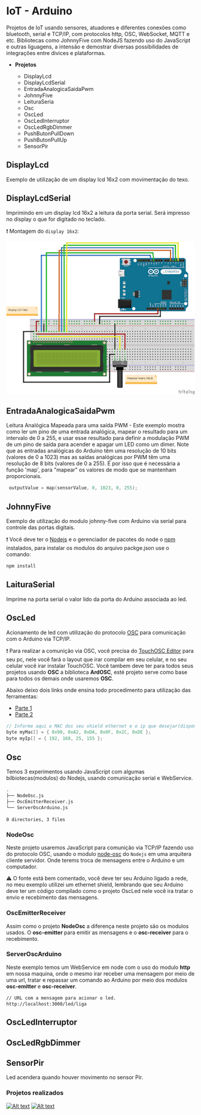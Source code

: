  # IoT - Arduino
   
Projetos de IoT usando sensores, atuadores e diferentes conexões como bluetooth, serial e TCP/IP, com protocolos http, OSC, WebSocket, MQTT e etc. Bibliotecas como JohnnyFive com NodeJS fazendo uso do JavaScript e outras liguagens, a intensão e demostrar diversas possibilidades de integrações entre divices e plataformas.


* **Projetos** 

    * DisplayLcd 
    * DisplayLcdSerial
    * EntradaAnalogicaSaidaPwm
    * JohnnyFive
    * LeituraSeria
    * Osc
    * OscLed
    * OscLedInterruptor
    * OscLedRgbDimmer
    * PushButonPullDown
    * PushButonPullUp
    * SensorPir

## DisplayLcd

Exemplo de utilização de um display lcd 16x2 com movimentação do texo.


## DisplayLcdSerial

Imprimindo em um display lcd 16x2 a leitura da porta serial. Será impresso no display o que for digitado no teclado. 

❗️ Montagem do ```display 16x2```:

![alt text](https://github.com/houstonsantos/Arduino/blob/master/img/display.png "Display")


## EntradaAnalogicaSaidaPwm

Leitura Analógica Mapeada para uma saída PWM - Este exemplo mostra como ler um pino de uma entrada analógica, mapear 
o resultado para um intervalo de 0 a 255, e usar esse resultado para definir a modulação PWM de um pino de saída 
para acender e apagar um LED como um dímer. Note que as entradas analógicas do Arduino têm uma resolução de 10 bits	
(valores de 0 a 1023) mas as saídas analógicas por PWM têm uma resolução de 8 bits (valores de 0 a 255). É por isso 
que é necessária a função 'map', para "mapear" os valores de modo que se mantenham proporcionais.

```C++
 outputValue = map(sensorValue, 0, 1023, 0, 255);
 ```

 ## JohnnyFive

Exemplo de utilização do modulo johnny-five com Arduino via serial para controle das portas digitais. 

❗️ Você deve ter o [Nodejs](https://nodejs.org/en/) e o gerenciador de pacotes do node o [npm](https://www.npmjs.com/) instalados, para instalar os modulos do arquivo packge.json use o comando:

 ```javascript
 npm install
 ```

 ## LaituraSerial

 Imprime na porta serial o valor lido da porta do Arduino associada ao led.


## OscLed

Acionamento de led com utilização do protocolo [OSC](https://es.wikipedia.org/wiki/OpenSound_Control) para comunicação com o Arduino via TCP/IP. 

❗️ Para realizar a comunição via OSC, você precisa do [TouchOSC Editor](https://hexler.net/software/touchosc) para seu pc, nele você fará o layout que irar compilar em seu celular, e no seu celular você irar instalar TouchOSC. Você tambem deve ter para todos seus projetos usando **OSC** a biblioteca **ArdOSC**, esté projeto serve como base para todos os demais onde usaremos **OSC**.

Abaixo deixo dois links onde ensina todo procedimento para utilização das ferramentas:
- [Parte 1](http://blog.eletronlivre.com.br/search?updated-max=2012-12-23T06:07:00-08:00&max-results=7)
- [Parte 2](http://blog.eletronlivre.com.br/2012/12/automacao-residencial-com-arduino-na.html)

```C++
// Informe aqui o MAC dos seu shield ethernet e o ip que desejar(disponivél) na faixa de sua rede.
byte myMac[] = { 0x90, 0xA2, 0xDA, 0x0F, 0x2C, 0xDE };				
byte myIp[] = { 192, 168, 25, 155 };
```


## Osc

Temos 3 experimentos usando JavaScript com algumas bilbiotecas(modulos) do Nodejs, usando comunicação serial e WebService. 

```
.
├── NodeOsc.js
├── OscEmitterReceiver.js
└── ServerOscArduino.js

0 directories, 3 files
```

### NodeOsc

Neste projeto usaremos JavaScript para comunição via TCP/IP fazendo uso do protocolo OSC, usando o modulo [node-osc](https://libraries.io/npm/node-osc) do ``Nodejs`` em uma arquitera cliente servidor. Onde terems troca de mensagens entre o Arduino e um computador.

:warning: O fonte está bem comentado, você deve ter seu Arduino ligado a rede, no meu exemplo utilizei um ethernet shield, lembrando que seu Arduino deve ter um código compilado como o projeto OscLed nele você ira tratar o envio e recebimento das mensagens. 

### OscEmitterReceiver

Assim como o projeto **NodeOsc** a diferença neste projeto são os modulos usados. O **osc-emitter** para emitir as mensagens e o **osc-receiver** para o recebimento.


### ServerOscArduino

Neste exemplo temos um WebService em node com o uso do modulo **http** em nossa maquina, onde o mesmo irar receber uma mensagem por meio de uma url, tratar e repassar um comando ao Arduino por meio dos modulos **osc-emitter** e **osc-receiver**.

```
// URL com a mensagem para acionar o led.
http://localhost:3000/led/liga
```

## OscLedInterruptor




## OscLedRgbDimmer




## SensorPir

Led acendera quando houver movimento no sensor Pir. 










<h3>Projetos realizados</h3>

[![Alt text](https://i.ytimg.com/vi/bxiT6m4V0zQ/hqdefault.jpg?sqp=-oaymwEXCNACELwBSFryq4qpAwkIARUAAIhCGAE=&rs=AOn4CLAAS1DTp2p8pIziuU-4SzAAVMacMw)](https://www.youtube.com/watch?v=bxiT6m4V0zQ&list=PLB3JsvtYkUUsx2X43MCU6g3JFl168cwRX)             [![Alt text](https://i.ytimg.com/vi/eRzkdTaYYJM/hqdefault.jpg?sqp=-oaymwEZCNACELwBSFXyq4qpAwsIARUAAIhCGAFwAQ==&rs=AOn4CLAmyjIfCawxpc4xU8EF_3RDss9i3g)](https://www.youtube.com/watch?v=eRzkdTaYYJM&list=PLB3JsvtYkUUsx2X43MCU6g3JFl168cwRX&index=3&t=0s)